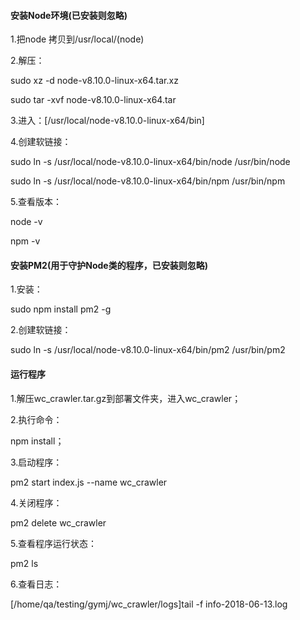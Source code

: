 #### 安装Node环境(已安装则忽略)
1.把node   拷贝到/usr/local/(node)

2.解压：

sudo xz -d node-v8.10.0-linux-x64.tar.xz

sudo tar -xvf node-v8.10.0-linux-x64.tar   

3.进入：[/usr/local/node-v8.10.0-linux-x64/bin]

4.创建软链接：

sudo ln -s /usr/local/node-v8.10.0-linux-x64/bin/node /usr/bin/node

sudo ln -s /usr/local/node-v8.10.0-linux-x64/bin/npm /usr/bin/npm

5.查看版本：

node -v

npm -v

#### 安装PM2(用于守护Node类的程序，已安装则忽略)

1.安装：

sudo npm install pm2 -g

2.创建软链接：

sudo ln -s /usr/local/node-v8.10.0-linux-x64/bin/pm2 /usr/bin/pm2
		
#### 运行程序		

1.解压wc_crawler.tar.gz到部署文件夹，进入wc_crawler；

2.执行命令：

npm install；

3.启动程序：

pm2 start index.js --name wc_crawler 

4.关闭程序：

pm2 delete wc_crawler

5.查看程序运行状态：

pm2 ls

6.查看日志：

[/home/qa/testing/gymj/wc_crawler/logs]tail -f info-2018-06-13.log 